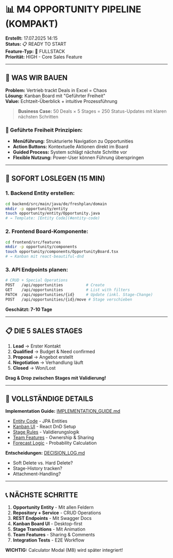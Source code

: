 # 📊 M4 OPPORTUNITY PIPELINE (KOMPAKT)

**Erstellt:** 17.07.2025 14:15  
**Status:** 📋 READY TO START  
**Feature-Typ:** 🔀 FULLSTACK  
**Priorität:** HIGH - Core Sales Feature  

---

## 🧠 WAS WIR BAUEN

**Problem:** Vertrieb trackt Deals in Excel = Chaos  
**Lösung:** Kanban Board mit "Geführter Freiheit"  
**Value:** Echtzeit-Überblick + intuitive Prozessführung  

> **Business Case:** 50 Deals × 5 Stages = 250 Status-Updates mit klaren nächsten Schritten

### 🎯 Geführte Freiheit Prinzipien:
- **Menüführung:** Strukturierte Navigation zu Opportunities
- **Action Buttons:** Kontextuelle Aktionen direkt im Board
- **Guided Process:** System schlägt nächste Schritte vor
- **Flexible Nutzung:** Power-User können Führung überspringen

---

## 🚀 SOFORT LOSLEGEN (15 MIN)

### 1. **Backend Entity erstellen:**
```bash
cd backend/src/main/java/de/freshplan/domain
mkdir -p opportunity/entity
touch opportunity/entity/Opportunity.java
# → Template: [Entity Code](#entity-code)
```

### 2. **Frontend Board-Komponente:**
```bash
cd frontend/src/features
mkdir -p opportunity/components
touch opportunity/components/OpportunityBoard.tsx
# → Kanban mit react-beautiful-dnd
```

### 3. **API Endpoints planen:**
```bash
# CRUD + Special Operations
POST   /api/opportunities          # Create
GET    /api/opportunities          # List with filters
PATCH  /api/opportunities/{id}     # Update (inkl. Stage-Change)
POST   /api/opportunities/{id}/move # Stage verschieben
```

**Geschätzt: 7-10 Tage**

---

## 📋 DIE 5 SALES STAGES

1. **Lead** → Erster Kontakt
2. **Qualified** → Budget & Need confirmed  
3. **Proposal** → Angebot erstellt
4. **Negotiation** → Verhandlung läuft
5. **Closed** → Won/Lost

**Drag & Drop zwischen Stages mit Validierung!**

---

## 🔗 VOLLSTÄNDIGE DETAILS

**Implementation Guide:** [IMPLEMENTATION_GUIDE.md](./IMPLEMENTATION_GUIDE.md)
- [Entity Code](#entity-code) - JPA Entities
- [Kanban UI](#kanban-ui) - React DnD Setup
- [Stage Rules](#stage-rules) - Validierungslogik
- [Team Features](#team-features) - Ownership & Sharing
- [Forecast Logic](#forecast-logic) - Probability Calculation

**Entscheidungen:** [DECISION_LOG.md](./DECISION_LOG.md)
- Soft Delete vs. Hard Delete?
- Stage-History tracken?
- Attachment-Handling?

---

## 📞 NÄCHSTE SCHRITTE

1. **Opportunity Entity** - Mit allen Feldern
2. **Repository + Service** - CRUD Operations  
3. **REST Endpoints** - Mit Swagger Docs
4. **Kanban Board UI** - Desktop-first
5. **Stage Transitions** - Mit Animation
6. **Team Features** - Sharing & Comments
7. **Integration Tests** - E2E Workflow

**WICHTIG:** Calculator Modal (M8) wird später integriert!